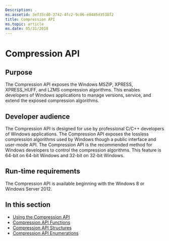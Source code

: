 ```yaml
---
Description: .
ms.assetid: 3ef35cd0-3742-4fc2-9c06-e0485d3538f2
title: Compression API
ms.topic: article
ms.date: 05/31/2018
---
```


# Compression API

## Purpose

The Compression API exposes the Windows MSZIP, XPRESS, XPRESS\_HUFF, and LZMS compression algorithms. This enables developers of Windows applications to manage versions, service, and extend the exposed compression algorithms.

## Developer audience

The Compression API is designed for use by professional C/C++ developers of Windows applications. The Compression API exposes the lossless compression algorithms used by Windows though a public interface and user-mode API. The Compression API is the recommended method for Windows developers to control the compression algorithms. This feature is 64-bit on 64-bit Windows and 32-bit on 32-bit Windows.

## Run-time requirements

The Compression API is available beginning with the Windows 8 or Windows Server 2012.

## In this section

-   [Using the Compression API](using-the-compression-api.md)
-   [Compression API Functions](compression-api-functions.md)
-   [Compression API Structures](compression-api-structures.md)
-   [Compression API Enumerations](compression-api-enumerations.md)

 

 



